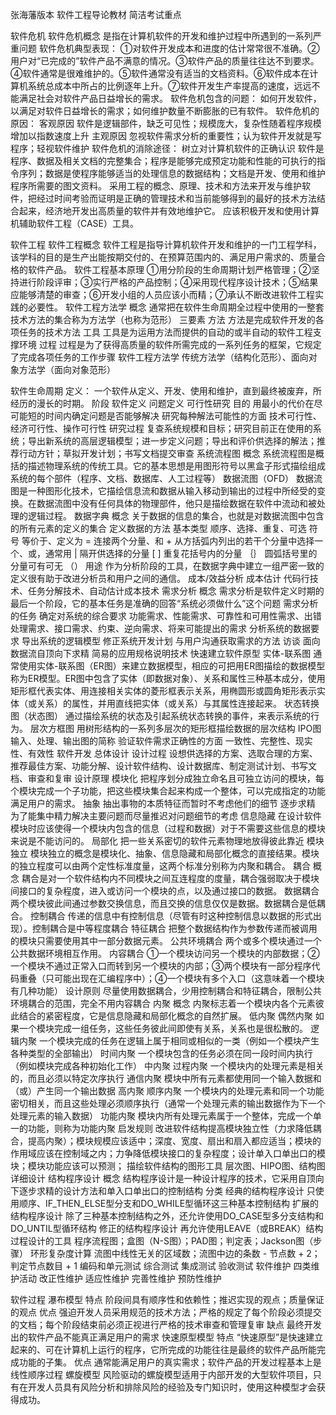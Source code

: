 张海藩版本 软件工程导论教材 简洁考试重点

软件危机
	软件危机概念
		是指在计算机软件的开发和维护过程中所遇到的一系列严重问题
	软件危机典型表现：
		①对软件开发成本和进度的估计常常很不准确。②用户对“已完成的”软件产品不满意的情况。③软件产品的质量往往达不到要求。④软件通常是很难维护的。⑤软件通常没有适当的文档资料。⑥软件成本在计算机系统总成本中所占的比例逐年上升。⑦软件开发生产率提高的速度，远远不能满足社会对软件产品日益增长的需求。
	软件危机包含的问题：
		如何开发软件，以满足对软件日益增长的需求；如何维护数量不断膨胀的已有软件。
	软件危机的原因：
		客观原因
			软件是逻辑部件，缺乏可见性；规模庞大，复杂性随着程序规模增加以指数速度上升
		主观原因
			忽视软件需求分析的重要性；认为软件开发就是写程序；轻视软件维护
	软件危机的消除途径：
		树立对计算机软件的正确认识
			软件是程序、数据及相关文档的完整集合；程序是能够完成预定功能和性能的可执行的指令序列；数据是使程序能够适当的处理信息的数据结构；文档是开发、使用和维护程序所需要的图文资料。
		采用工程的概念、原理、技术和方法来开发与维护软件，把经过时间考验而证明是正确的管理技术和当前能够得到的最好的技术方法结合起来，经济地开发出高质量的软件并有效地维护它。
		应该积极开发和使用计算机辅助软件工程（CASE）工具。

软件工程
	软件工程概念
		软件工程是指导计算机软件开发和维护的一门工程学科，该学科的目的是生产出能按期交付的、在预算范围内的、满足用户需求的、质量合格的软件产品。
	软件工程基本原理
		①用分阶段的生命周期计划严格管理；②坚持进行阶段评审；③实行严格的产品控制；④采用现代程序设计技术；⑤结果应能够清楚的审查；⑥开发小组的人员应该小而精；⑦承认不断改进软件工程实践的必要性。
	软件工程方法学
		概念
			通常把在软件生命周期全过程中使用的一整套技术方法的集合称为方法学（也称为范形）
		三要素
			方法
				方法是完成软件开发的各项任务的技术方法
			工具
				工具是为运用方法而提供的自动的或半自动的软件工程支撑环境
			过程
				过程是为了获得高质量的软件所需完成的一系列任务的框架，它规定了完成各项任务的工作步骤
		软件工程方法学
			传统方法学（结构化范形）、面向对象方法学（面向对象范形）

软件生命周期
	定义：
		一个软件从定义、开发、使用和维护，直到最终被废弃，所经历的漫长的时期。
	阶段
		软件定义
			问题定义
			可行性研究
				目的
					用最小的代价在尽可能短的时间内确定问题是否能够解决
				研究每种解法可能性的方面
					技术可行性、经济可行性、操作可行性
				研究过程
					复查系统规模和目标；研究目前正在使用的系统；导出新系统的高层逻辑模型；进一步定义问题；导出和评价供选择的解法；推荐行动方针；草拟开发计划；书写文档提交审查
				系统流程图
					概念
						系统流程图是概括的描述物理系统的传统工具。它的基本思想是用图形符号以黑盒子形式描绘组成系统的每个部件（程序、文档、数据库、人工过程等）
				数据流图（OFD）
					数据流图是一种图形化技术，它描绘信息流和数据从输入移动到输出的过程中所经受的变换。在数据流图中没有任何具体的物理部件，他只是描绘数据在软件中流动和被处理的逻辑过程。
				数据字典
					概念
						关于数据的信息的集合，也就是对数据流图中包含的所有元素的定义的集合
					定义数据的方法
						基本类型
							顺序、选择、重复、可选
						符号
							等价于、定义为  =
							连接两个分量、和  +
							从方括弧内列出的若干个分量中选择一个、或，通常用 | 隔开供选择的分量  [ ]
							重复花括号内的分量  ｛｝
							圆弧括号里的分量可有可无  （）
					用途
						作为分析阶段的工具，在数据字典中建立一组严密一致的定义很有助于改进分析员和用户之间的通信。
				成本/效益分析
					成本估计
						代码行技术、任务分解技术、自动估计成本技术
			需求分析
				概念
					需求分析是软件定义时期的最后一个阶段，它的基本任务是准确的回答“系统必须做什么”这个问题
				需求分析的任务
					确定对系统的综合要求
						功能需求、性能需求、可靠性和可用性需求、出错处理需求、接口需求、约束、逆向需求、将来可能提出的需求
					分析系统的数据要求
					导出系统的逻辑模型
					修正系统开发计划
				与用户沟通获取需求的方法
					访谈
					面向数据流自顶向下求精
					简易的应用规格说明技术
					快速建立软件原型
				实体-联系图
					通常使用实体-联系图（ER图）来建立数据模型，相应的可把用ER图描绘的数据模型称为ER模型。ER图中包含了实体（即数据对象）、关系和属性三种基本成分，使用矩形框代表实体、用连接相关实体的菱形框表示关系，用椭圆形或圆角矩形表示实体（或关系）的属性，并用直线把实体（或关系）与其属性连接起来。
				状态转换图（状态图）
					通过描绘系统的状态及引起系统状态转换的事件，来表示系统的行为。
				层次方框图
					用树形结构的一系列多层次的矩形框描绘数据的层次结构
				IPO图
					输入、处理、输出图的简称
				验证软件需求正确性的方面
					一致性、完整性、现实性、有效性
		软件开发
			总体设计
				设计过程
					设想供选择的方案、选取合理的方案、推荐最佳方案、功能分解、设计软件结构、设计数据库、制定测试计划、书写文档、审查和复审
				设计原理
					模块化
						把程序划分成独立命名且可独立访问的模块，每个模块完成一个子功能，把这些模块集合起来构成一个整体，可以完成指定的功能满足用户的需求。
					抽象
						抽出事物的本质特征而暂时不考虑他们的细节
					逐步求精
						为了能集中精力解决主要问题而尽量推迟对问题细节的考虑
					信息隐藏
						在设计软件模块时应该使得一个模块内包含的信息（过程和数据）对于不需要这些信息的模块来说是不能访问的。
					局部化
						把一些关系密切的软件元素物理地放得彼此靠近
					模块独立
						模块独立的概念是模块化、抽象、信息隐藏和局部化概念的直接结果。模块的独立程度可以由两个定性标准度量，这两个标准分别称为内聚和耦合。
						耦合
							概念
								耦合是对一个软件结构内不同模块之间互连程度的度量，耦合强弱取决于模块间接口的复杂程度，进入或访问一个模块的点，以及通过接口的数据。
							数据耦合
								两个模块彼此间通过参数交换信息，而且交换的信息仅仅是数据。数据耦合是低耦合。
							控制耦合
								传递的信息中有控制信息（尽管有时这种控制信息以数据的形式出现）。控制耦合是中等程度耦合
							特征耦合
								把整个数据结构作为参数传递而被调用的模块只需要使用其中一部分数据元素。
							公共环境耦合
								两个或多个模块通过一个公共数据环境相互作用。
							内容耦合
								①一个模块访问另一个模块的内部数据；②一个模块不通过正常入口而转到另一个模块的内部；③两个模块有一部分程序代码重叠（只可能出现在汇编程序中）；④一个模块有多个入口（这意味着一个模块有几种功能）
							设计原则
								尽量使用数据耦合，少用控制耦合和特征耦合，限制公共环境耦合的范围，完全不用内容耦合
						内聚
							概念
								内聚标志着一个模块内各个元素彼此结合的紧密程度，它是信息隐藏和局部化概念的自然扩展。
							低内聚
								偶然内聚
									如果一个模块完成一组任务，这些任务彼此间即使有关系，关系也是很松散的。
								逻辑内聚
									一个模块完成的任务在逻辑上属于相同或相似的一类（例如一个模块产生各种类型的全部输出）
								时间内聚
									一个模块包含的任务必须在同一段时间内执行（例如模块完成各种初始化工作）
							中内聚
								过程内聚
									一个模块内的处理元素是相关的，而且必须以特定次序执行
								通信内聚
									模块中所有元素都使用同一个输入数据和（或）产生同一个输出数据
							高内聚
								顺序内聚
									一个模块内的处理元素和同一个功能密切相关，而且这些处理必须顺序执行（通常一个处理元素的输出数据作为下一个处理元素的输入数据）
								功能内聚
									模块内所有处理元素属于一个整体，完成一个单一的功能，则称为功能内聚
				启发规则
					改进软件结构提高模块独立性（力求降低耦合，提高内聚）；模块规模应该适中；深度、宽度、扇出和扇入都应适当；模块的作用域应该在控制域之内；力争降低模块接口的复杂程度；设计单入口单出口的模块；模块功能应该可以预测；
				描绘软件结构的图形工具
					层次图、HIPO图、结构图
			详细设计
				结构程序设计
					概念
						结构程序设计是一种设计程序的技术，它采用自顶向下逐步求精的设计方法和单入口单出口的控制结构
					分类
						经典的结构程序设计
							只使用顺序、IF_THEN_ELSE型分支和DO_WHILE型循环这三种基本控制结构
						扩展的结构程序设计
							除了三种基本控制结构之外，还允许使用DO_CASE型多分支结构和DO_UNTIL型循环结构
						修正的结构程序设计
							再允许使用LEAVE（或BREAK）结构
				过程设计的工具
					程序流程图；盒图（N-S图）；PAD图；判定表；Jackson图（步骤）
				环形复杂度计算
					流图中线性无关的区域数；流图中边的条数 - 节点数 + 2；判定节点数目 + 1
			编码和单元测试
			综合测试
				集成测试
				验收测试
		软件维护
			四类维护活动
				改正性维护
				适应性维护
				完善性维护
				预防性维护

软件过程
	瀑布模型
		特点
			阶段间具有顺序性和依赖性；推迟实现的观点；质量保证的观点
		优点
			强迫开发人员采用规范的技术方法；严格的规定了每个阶段必须提交的文档；每个阶段结束前必须正视进行严格的技术审查和管理复审
		缺点
			最终开发出的软件产品不能真正满足用户的需求
	快速原型模型
		特点
			“快速原型”是快速建立起来的、可在计算机上运行的程序，它所完成的功能往往是最终的软件产品所能完成功能的子集。
		优点
			通常能满足用户的真实需求；软件产品的开发过程基本上是线性顺序过程
	螺旋模型
		风险驱动的螺旋模型适用于内部开发的大型软件项目，只有在开发人员具有风险分析和排除风险的经验及专门知识时，使用这种模型才会获得成功。
